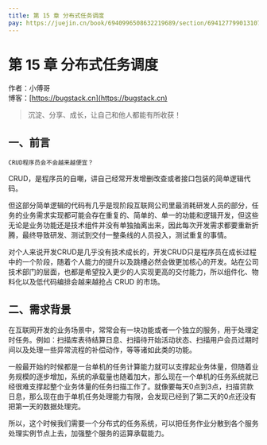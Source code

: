 ```yaml
---
title: 第 15 章 分布式任务调度
pay: https://juejin.cn/book/6940996508632219689/section/6941277990131073054
---
```


# 第 15 章 分布式任务调度

作者：小傅哥
<br/>博客：[https://bugstack.cn](https://bugstack.cn)

>沉淀、分享、成长，让自己和他人都能有所收获！

## 一、前言

`CRUD程序员会不会越来越便宜？`

CRUD，是程序员的自嘲，讲自己经常开发增删改查或者接口包装的简单逻辑代码。

但这部分简单逻辑的代码有几乎是现阶段互联网公司里最消耗研发人员的部分，任务的业务需求实现都可能会存在重复的、简单的、单一的功能和逻辑开发，但这些无论是业务功能还是技术组件并没有单独抽离出来，因此每次开发需求都要重新折腾，最终导致研发、测试到交付一整条线的人员投入，测试重复的事情。

对个人来说开发CRUD是几乎没有技术成长的，开发CRUD只是程序员在成长过程中的一个阶段，随着个人能力的提升以及跳槽必然会做更加核心的开发。站在公司技术部门的层面，也都是希望投入更少的人实现更高的交付能力，所以组件化、物料化以及低代码编排会越来越抢占 CRUD 的市场。

## 二、需求背景

在互联网开发的业务场景中，常常会有一块功能或者一个独立的服务，用于处理定时任务。例如：扫描库表待结算日息、扫描待开始活动状态、扫描用户会员过期时间以及处理一些异常流程的补偿动作，等等诸如此类的功能。

一般最开始的时候都是一台单机的任务计算能力就可以支撑起业务体量，但随着业务规模的逐步增加，系统的承载量也随着加大，那么现在一个单机的任务系统就已经很难支撑起整个业务体量的任务扫描工作了。就像要每天0点到3点，扫描贷款日息，那么现在由于单机任务处理能力有限，会发现已经到了第二天的0点还没有把第一天的数据处理完。

所以，这个时候我们需要一个分布式的任务系统，可以把任务作业分散到各个服务处理实例节点上去，加强整个服务的运算承载能力。